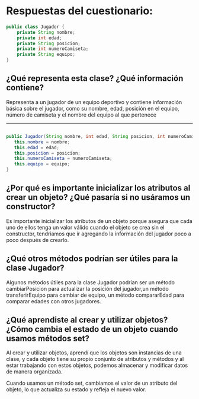 # Respuestas del cuestionario:
```java
public class Jugador {
    private String nombre;
    private int edad;
    private String posicion;
    private int numeroCamiseta;
    private String equipo;
}
```


## ¿Qué representa esta clase? ¿Qué información contiene?
 Representa a un jugador de un equipo deportivo y contiene información básica sobre el jugador, como su nombre, edad, posición en el equipo, número de camiseta y el nombre del equipo al que pertenece
 
 *** 

 ```java

public Jugador(String nombre, int edad, String posicion, int numeroCamiseta, String equipo) {
    this.nombre = nombre;
    this.edad = edad;
    this.posicion = posicion;
    this.numeroCamiseta = numeroCamiseta;
    this.equipo = equipo;
}
```
## ¿Por qué es importante inicializar los atributos al crear un objeto? ¿Qué pasaría si no usáramos un constructor?

Es importante inicializar los atributos de un objeto porque asegura que cada uno de ellos tenga un valor válido cuando el objeto se crea sin el constructor, tendriamos que ir agregando la información del jugador poco a poco después de crearlo.

## ¿Qué otros métodos podrían ser útiles para la clase Jugador?

Algunos métodos útiles para la clase Jugador podrían ser  un método cambiarPosicion para actualizar la posición del jugador,un método transferirEquipo para cambiar de equipo, un método compararEdad para comparar edades con otros jugadores.

## ¿Qué aprendiste al crear y utilizar objetos? ¿Cómo cambia el estado de un objeto cuando usamos métodos set?

Al crear y utilizar objetos, aprendí que los objetos son instancias de una clase, y cada objeto tiene su propio conjunto de atributos y métodos y al estar trabajando con estos objetos, podemos almacenar y modificar datos de manera organizada.

Cuando usamos un método set, cambiamos el valor de un atributo del objeto, lo que actualiza su estado y refleja el nuevo valor.



